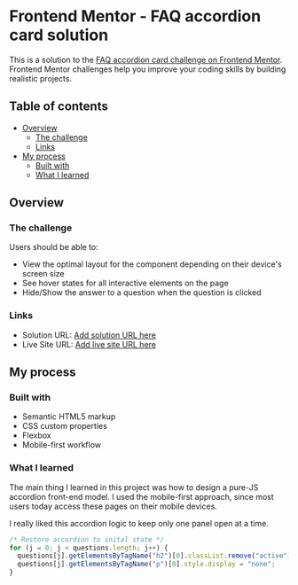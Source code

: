 # Frontend Mentor - FAQ accordion card solution

This is a solution to the [FAQ accordion card challenge on Frontend Mentor](https://www.frontendmentor.io/challenges/faq-accordion-card-XlyjD0Oam). Frontend Mentor challenges help you improve your coding skills by building realistic projects.

## Table of contents

- [Overview](#overview)
  - [The challenge](#the-challenge)
  - [Links](#links)
- [My process](#my-process)
  - [Built with](#built-with)
  - [What I learned](#what-i-learned)


## Overview

### The challenge

Users should be able to:

- View the optimal layout for the component depending on their device's screen size
- See hover states for all interactive elements on the page
- Hide/Show the answer to a question when the question is clicked

### Links

- Solution URL: [Add solution URL here](https://your-solution-url.com)
- Live Site URL: [Add live site URL here](https://your-live-site-url.com)

## My process

### Built with

- Semantic HTML5 markup
- CSS custom properties
- Flexbox
- Mobile-first workflow

### What I learned

The main thing I learned in this project was how to design a pure-JS accordion front-end model.
I used the mobile-first approach, since most users today access these pages on their mobile devices.

I really liked this accordion logic to keep only one panel open at a time.

```js
/* Restore accordion to inital state */
for (j = 0; j < questions.length; j++) {
  questions[j].getElementsByTagName("h2")[0].classList.remove("active");
  questions[j].getElementsByTagName("p")[0].style.display = "none";
}
```
